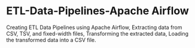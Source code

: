 # ETL-Data-Pipelines-Apache Airflow
Creating ETL Data Pipelines using Apache Airflow, Extracting data from CSV, TSV, and fixed-width files, Transforming the extracted data, Loading the transformed data into a CSV file. 
